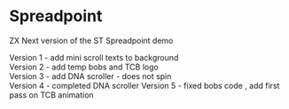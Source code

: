 # Spreadpoint
ZX Next version of the ST Spreadpoint demo


Version 1 - add mini scroll texts to background  
Version 2 - add temp bobs and TCB logo  
Version 3 - add DNA scroller - does not spin  
Version 4 - completed DNA scroller
Version 5 - fixed bobs code , add first pass on TCB animation

